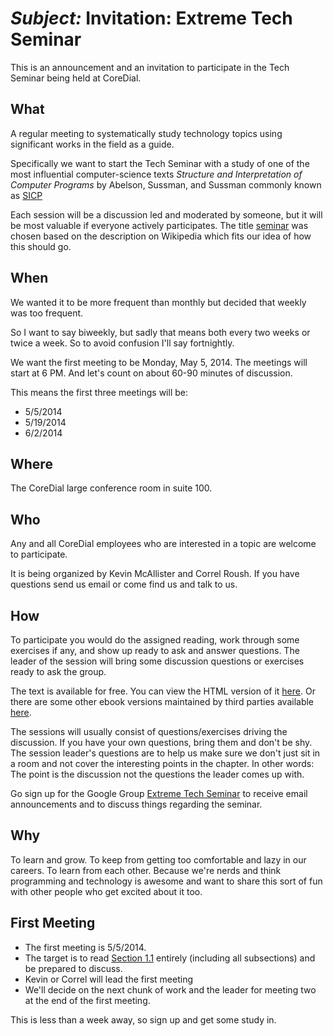 # *Subject:* Invitation: Extreme Tech Seminar #

This is an announcement and an invitation to participate in the Tech Seminar being held at CoreDial.

## What ##

A regular meeting to systematically study technology topics using significant works in the field as a guide.

Specifically we want to start the Tech Seminar with a study of one of the most influential computer-science texts _Structure and Interpretation of Computer Programs_ by Abelson, Sussman, and Sussman commonly known as [SICP](http://mitpress.mit.edu/sicp/)

Each session will be a discussion led and moderated by someone, but it will be most valuable if everyone actively participates.  The title [seminar](http://en.wikipedia.org/wiki/Seminar) was chosen based on the description on Wikipedia which fits our idea of how this should go.

## When ##

We wanted it to be more frequent than monthly but decided that weekly was too frequent.

So I want to say biweekly, but sadly that means both every two weeks or twice a week.  So to avoid confusion I'll say fortnightly.  

We want the first meeting to be Monday, May 5, 2014.  The meetings will start at 6 PM.  And let's count on about 60-90 minutes of discussion.

This means the first three meetings will be:

* 5/5/2014
* 5/19/2014
* 6/2/2014

## Where ##

The CoreDial large conference room in suite 100.

## Who ##

Any and all CoreDial employees who are interested in a topic are welcome to participate.  

It is being organized by Kevin McAllister and Correl Roush.  If you have questions send us email or come find us and talk to us.

## How ##

To participate you would do the assigned reading, work through some exercises if any, and show up ready to ask and answer questions.  The leader of the session will bring some discussion questions or exercises ready to ask the group.

The text is available for free.  You can view the HTML version of it [here](http://mitpress.mit.edu/sicp/full-text/book/book.html).  Or there are some other ebook versions maintained by third parties available [here](http://sicpebook.wordpress.com/ebook/).

The sessions will usually consist of questions/exercises driving the discussion.  If you have your own questions, bring them and don't be shy.  The session leader's questions are to help us make sure we don't just sit in a room and not cover the interesting points in the chapter.  In other words: The point is the discussion not the questions the leader comes up with.

Go sign up for the Google Group [Extreme Tech Seminar](https://groups.google.com/d/forum/extreme-tech-seminar) to receive email announcements and to discuss things regarding the seminar.

## Why ##

To learn and grow.  To keep from getting too comfortable and lazy in our careers.  To learn from each other.  Because we're nerds and think programming and technology is awesome and want to share this sort of fun with other people who get excited about it too.

## First Meeting ##

* The first meeting is 5/5/2014.
* The target is to read [Section 1.1](http://mitpress.mit.edu/sicp/full-text/book/book-Z-H-10.html#%_sec_1.1) entirely (including all subsections) and be prepared to discuss.
* Kevin or Correl will lead the first meeting
* We'll decide on the next chunk of work and the leader for meeting two at the end of the first meeting.

This is less than a week away, so sign up and get some study in.
